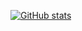 [![GitHub stats](https://github-readme-stats.vercel.app/api?username=HavocOmega&show_icons=true&theme=great-gatsby)](https://github.com/anuraghazra/github-readme-stats)


<!--
**HavocOmega/HavocOmega** is a ✨ _special_ ✨ repository because its `README.md` (this file) appears on your GitHub profile.

Here are some ideas to get you started:

- 🔭 I’m currently working on ...
- 🌱 I’m currently learning ...
- 👯 I’m looking to collaborate on ...
- 🤔 I’m looking for help with ...
- 💬 Ask me about ...
- 📫 How to reach me: ...
- 😄 Pronouns: ...
- ⚡ Fun fact: ...
-->
